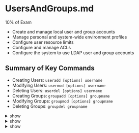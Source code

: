 # UsersAndGroups.md
10% of Exam

- Create and manage local user and group accounts
- Manage personal and system-wide environment profiles
- Configure user resource limits
- Configure and manage ACLs
- Configure the system to use LDAP user and group accounts


## Summary of Key Commands
* Creating Users:
`useradd [options] username`
* Modifying Users:
`usermod [options] username`
* Deleting Users:
`userdel [options] username`
* Creating Groups:
`groupadd [options] groupname`
* Modifying Groups:
`groupmod [options] groupname`
* Deleting Groups:
`groupdel groupname`

<details><summary>show</summary>
<p>
  
```bash
# https://www.redhat.com/sysadmin/linux-groups

sudo usermod -e 2030-03-01 jane

sudo useradd --system apachedev


sudo usermod -e "" jane

sudo useradd -s /bin/csh -m jack


sudo userdel -r jack

sudo change -d 0 jane
sudo chage --lastday 0 jane

sudo usermod -a -G developers jane


sudo groupadd -g 9875 cricket

sudo groupmod -n soccer cricket


sudo useradd -u 5322 -G soccer sam
# or
sudo useradd -G soccer sam  —uid 5322

sudo usermod -g rugby sam

sudo groupdel appdevs

sudo chage -W 2 jane
```

</p>
</details>


<details><summary>show</summary>
<p>
  
```bash
echo $variable

$HOME

/etc/environment

env > /home/bob/env


vi ~/.bashrc
export MYVAR=TRUE
source ~/.bashrc

env | grep GLOBALENV > /home/bob/globalenv

sudo cp /etc/skel/.bash* /home/bob/default_data/

sudo vi /etc/environment
GLOBALOPTION=ON
source /etc/environment

sudo vi /etc/profile.d/welcome.sh
echo "Welcome to our server!"

sudo touch /etc/skel/README

sudo vi /etc/environment
LFCS=Welcome to the KodeKloud LFCS Labs!
sudo su - bob

vi /home/bob/.bashrc
PATH="$HOME/.local/bin:$HOME/bin:$HOME/.config/bin:$PATH"
source ~/.bashrc

```

</p>
</details>



<details><summary>show</summary>
<p>
  
```bash
nproc 

sudo vi /etc/security/limits.conf

trinity - nproc 30

ulimit -a > /home/bob/limits

sudo visudo /etc/sudoers
trinity    ALL=(ALL)   NOPASSWD: ALL

sudo visudo /etc/sudoers
trinity ALL=(ALL) /usr/bin/mount

sudo vi /etc/security/limits.conf
stephen hard fsize 4096

@salesteam     soft    nproc     20

sudo visudo /etc/sudoers
%salesteam     ALL=(ALL)     ALL

sudo visudo /etc/sudoers
trinity   ALL=(sam)   ALL

trinity ALL=(ALL) ALL

```

</p>
</details>






